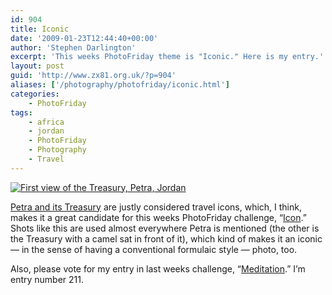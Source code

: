 ```yaml
---
id: 904
title: Iconic
date: '2009-01-23T12:44:40+00:00'
author: 'Stephen Darlington'
excerpt: 'This weeks PhotoFriday theme is "Iconic." Here is my entry.'
layout: post
guid: 'http://www.zx81.org.uk/?p=904'
aliases: ['/photography/photofriday/iconic.html']
categories:
    - PhotoFriday
tags:
    - africa
    - jordan
    - PhotoFriday
    - Photography
    - Travel
---
```


[![First view of the Treasury, Petra, Jordan](https://i0.wp.com/farm8.staticflickr.com/7432/10817478306_892444d787.jpg?resize=333%2C500)](http://www.flickr.com/photos/stephendarlington/10817478306/ "First view of the Treasury, Petra, Jordan by stephendarlington, on Flickr")

[Petra and its Treasury](http://www.zx81.org.uk/travel/jordan-petra.html) are justly considered travel icons, which, I think, makes it a great candidate for this weeks PhotoFriday challenge, “[Icon](http://www.photofriday.com/archives/challenge/000844.php).” Shots like this are used almost everywhere Petra is mentioned (the other is the Treasury with a camel sat in front of it), which kind of makes it an iconic — in the sense of having a conventional formulaic style — photo, too.

Also, please vote for my entry in last weeks challenge, “[Meditation](http://www.photofriday.com/linkviewer.php?id=842).” I’m entry number 211.